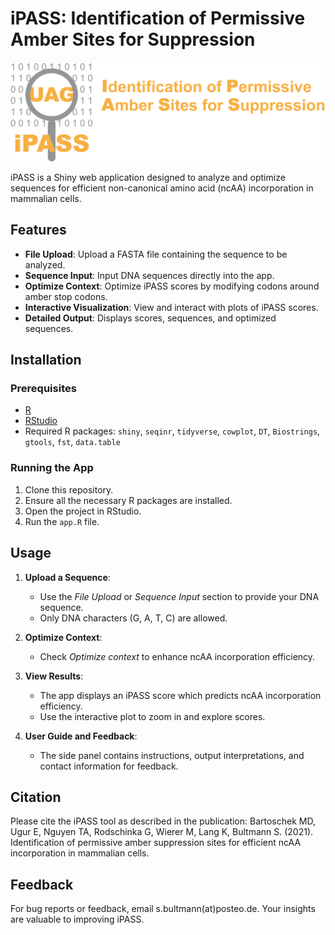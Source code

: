 # iPASS: Identification of Permissive Amber Sites for Suppression

![iPASS Logo](www/Logo_iPASS.png)

iPASS is a Shiny web application designed to analyze and optimize sequences for efficient non-canonical amino acid (ncAA) incorporation in mammalian cells. 

## Features

- **File Upload**: Upload a FASTA file containing the sequence to be analyzed.
- **Sequence Input**: Input DNA sequences directly into the app.
- **Optimize Context**: Optimize iPASS scores by modifying codons around amber stop codons.
- **Interactive Visualization**: View and interact with plots of iPASS scores.
- **Detailed Output**: Displays scores, sequences, and optimized sequences.

## Installation

### Prerequisites

- [R](https://www.r-project.org/)
- [RStudio](https://www.rstudio.com/)
- Required R packages: `shiny`, `seqinr`, `tidyverse`, `cowplot`, `DT`, `Biostrings`, `gtools`, `fst`, `data.table`

### Running the App

1. Clone this repository.
2. Ensure all the necessary R packages are installed.
3. Open the project in RStudio.
4. Run the `app.R` file.

## Usage

1. **Upload a Sequence**:
   - Use the *File Upload* or *Sequence Input* section to provide your DNA sequence.
   - Only DNA characters (G, A, T, C) are allowed.

2. **Optimize Context**:
   - Check *Optimize context* to enhance ncAA incorporation efficiency.

3. **View Results**:
   - The app displays an iPASS score which predicts ncAA incorporation efficiency.
   - Use the interactive plot to zoom in and explore scores.
  
4. **User Guide and Feedback**:
   - The side panel contains instructions, output interpretations, and contact information for feedback.

## Citation

Please cite the iPASS tool as described in the publication: 
Bartoschek MD, Ugur E, Nguyen TA, Rodschinka G, Wierer M, Lang K, Bultmann S. (2021). Identification of permissive amber suppression sites for efficient ncAA incorporation in mammalian cells.

## Feedback

For bug reports or feedback, email s.bultmann(at)posteo.de. Your insights are valuable to improving iPASS.
